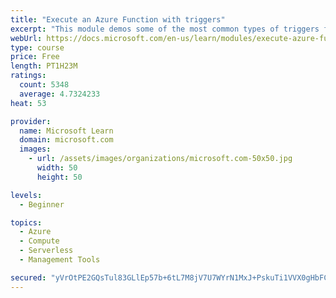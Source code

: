 ```yaml
---
title: "Execute an Azure Function with triggers"
excerpt: "This module demos some of the most common types of triggers for executing Azure Functions and how to configure them to execute your logic."
webUrl: https://docs.microsoft.com/en-us/learn/modules/execute-azure-function-with-triggers/
type: course
price: Free
length: PT1H23M
ratings:
  count: 5348
  average: 4.7324233
heat: 53

provider:
  name: Microsoft Learn
  domain: microsoft.com
  images:
    - url: /assets/images/organizations/microsoft.com-50x50.jpg
      width: 50
      height: 50

levels:
  - Beginner

topics:
  - Azure
  - Compute
  - Serverless
  - Management Tools

secured: "yVrOtPE2GQsTul83GLlEp57b+6tL7M8jV7U7WYrN1MxJ+PskuTi1VVX0gHbFCxX4Bbt6l030UW9Ch25Kbpk2Ih8yHmT6X6SMAmsHWQZXOSUy1q9nSyAdylvgGnzm5BtY6UGDQuyZQSH04z8QJPMq0U8ZFmfWzEV1OyBWdt8nbgydjMvaNIhLgaxXHVpratljUrT4bLe+FVaGmGr8WvCZXXwXS5108g/OIpZ4eDr77ywHMKr1DQGBxXNi4WNB5K9aoTN+GBHpQxmTjymSfirgNKCbZtEI3TB+TwmEh4Zn6IgmmV8lQjteC5osO+Fpmgi22BDI4POwSr7G/EO/AARd9Wqpnj21XRg6daEOzvh3CNe1EsAdFdulPic/R+lIAv19hcbQADTTsz38is/fMGT11Ff9VpHUbtUkpWPpPVPlsLo=;hlfR1FrJiBBu7kvmSjrg1Q=="
---
```


